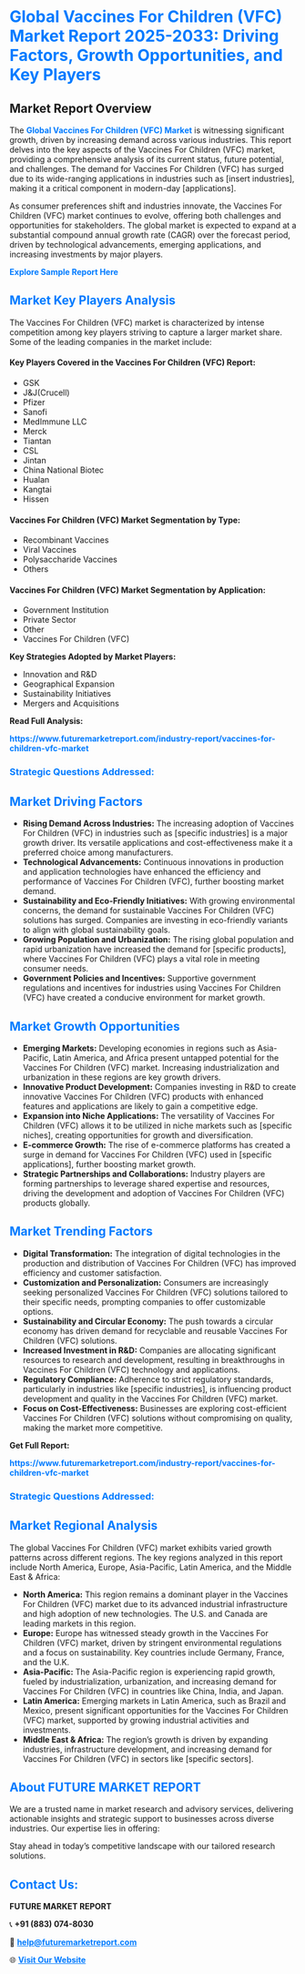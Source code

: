 <h1 style="color: #007BFF;">Global Vaccines For Children (VFC) Market Report 2025-2033: Driving Factors, Growth Opportunities, and Key Players</h1>

<section id="overview">
<h2>Market Report Overview</h2>
<p>The <a href="https://www.futuremarketreport.com/industry-report/vaccines-for-children-vfc-market" style="color: #007BFF; text-decoration: none;"><strong>Global Vaccines For Children (VFC) Market</strong></a> is witnessing significant growth, driven by increasing demand across various industries. This report delves into the key aspects of the Vaccines For Children (VFC) market, providing a comprehensive analysis of its current status, future potential, and challenges. The demand for Vaccines For Children (VFC) has surged due to its wide-ranging applications in industries such as [insert industries], making it a critical component in modern-day [applications].</p>
<p>As consumer preferences shift and industries innovate, the Vaccines For Children (VFC) market continues to evolve, offering both challenges and opportunities for stakeholders. The global market is expected to expand at a substantial compound annual growth rate (CAGR) over the forecast period, driven by technological advancements, emerging applications, and increasing investments by major players.</p>
</section>

<section id="overview">
<p><a href="https://www.futuremarketreport.com/request-sample/reportId=123024" style="color: #007BFF; text-decoration: none;"><strong>Explore Sample Report Here</strong></a></p>
</section>

<section id="key-players">
<h2 style="color: #007BFF;">Market Key Players Analysis</h2>
<p>The Vaccines For Children (VFC) market is characterized by intense competition among key players striving to capture a larger market share. Some of the leading companies in the market include:</p>
<h4>Key Players Covered in the Vaccines For Children (VFC) Report:</h4>
<ul><li>GSK</li><li>J&amp;J(Crucell)</li><li>Pfizer</li><li>Sanofi</li><li>MedImmune LLC</li><li>Merck</li><li>Tiantan</li><li>CSL</li><li>Jintan</li><li>China National Biotec</li><li>Hualan</li><li>Kangtai</li><li>Hissen</li></ul>
<h4>Vaccines For Children (VFC) Market Segmentation by Type:</h4>
<ul><li>Recombinant Vaccines</li><li>Viral Vaccines</li><li>Polysaccharide Vaccines</li><li>Others</li></ul>

<h4>Vaccines For Children (VFC) Market Segmentation by Application:</h4>
<ul><li>Government Institution</li><li>Private Sector</li><li>Other</li><li>Vaccines For Children (VFC)</li></ul>
<p><strong>Key Strategies Adopted by Market Players:</strong></p>
<ul>
<li>Innovation and R&D</li>
<li>Geographical Expansion</li>
<li>Sustainability Initiatives</li>
<li>Mergers and Acquisitions</li>
</ul>
</section>

<section>
<p><strong>Read Full Analysis: </strong></p><a href="https://www.futuremarketreport.com/industry-report/vaccines-for-children-vfc-market" style="color: #007BFF; text-decoration: none;"><strong>https://www.futuremarketreport.com/industry-report/vaccines-for-children-vfc-market</strong></a>
<h3 style="color: #007BFF;">Strategic Questions Addressed:</h3>
</section>

<section id="driving-factors">
<h2 style="color: #007BFF;">Market Driving Factors</h2>
<ul>
<li><strong>Rising Demand Across Industries:</strong> The increasing adoption of Vaccines For Children (VFC) in industries such as [specific industries] is a major growth driver. Its versatile applications and cost-effectiveness make it a preferred choice among manufacturers.</li>
<li><strong>Technological Advancements:</strong> Continuous innovations in production and application technologies have enhanced the efficiency and performance of Vaccines For Children (VFC), further boosting market demand.</li>
<li><strong>Sustainability and Eco-Friendly Initiatives:</strong> With growing environmental concerns, the demand for sustainable Vaccines For Children (VFC) solutions has surged. Companies are investing in eco-friendly variants to align with global sustainability goals.</li>
<li><strong>Growing Population and Urbanization:</strong> The rising global population and rapid urbanization have increased the demand for [specific products], where Vaccines For Children (VFC) plays a vital role in meeting consumer needs.</li>
<li><strong>Government Policies and Incentives:</strong> Supportive government regulations and incentives for industries using Vaccines For Children (VFC) have created a conducive environment for market growth.</li>
</ul>
</section>

<section id="growth-opportunities">
<h2 style="color: #007BFF;">Market Growth Opportunities</h2>
<ul>
<li><strong>Emerging Markets:</strong> Developing economies in regions such as Asia-Pacific, Latin America, and Africa present untapped potential for the Vaccines For Children (VFC) market. Increasing industrialization and urbanization in these regions are key growth drivers.</li>
<li><strong>Innovative Product Development:</strong> Companies investing in R&D to create innovative Vaccines For Children (VFC) products with enhanced features and applications are likely to gain a competitive edge.</li>
<li><strong>Expansion into Niche Applications:</strong> The versatility of Vaccines For Children (VFC) allows it to be utilized in niche markets such as [specific niches], creating opportunities for growth and diversification.</li>
<li><strong>E-commerce Growth:</strong> The rise of e-commerce platforms has created a surge in demand for Vaccines For Children (VFC) used in [specific applications], further boosting market growth.</li>
<li><strong>Strategic Partnerships and Collaborations:</strong> Industry players are forming partnerships to leverage shared expertise and resources, driving the development and adoption of Vaccines For Children (VFC) products globally.</li>
</ul>
</section>

<section id="trending-factors">
<h2 style="color: #007BFF;">Market Trending Factors</h2>
<ul>
<li><strong>Digital Transformation:</strong> The integration of digital technologies in the production and distribution of Vaccines For Children (VFC) has improved efficiency and customer satisfaction.</li>
<li><strong>Customization and Personalization:</strong> Consumers are increasingly seeking personalized Vaccines For Children (VFC) solutions tailored to their specific needs, prompting companies to offer customizable options.</li>
<li><strong>Sustainability and Circular Economy:</strong> The push towards a circular economy has driven demand for recyclable and reusable Vaccines For Children (VFC) solutions.</li>
<li><strong>Increased Investment in R&D:</strong> Companies are allocating significant resources to research and development, resulting in breakthroughs in Vaccines For Children (VFC) technology and applications.</li>
<li><strong>Regulatory Compliance:</strong> Adherence to strict regulatory standards, particularly in industries like [specific industries], is influencing product development and quality in the Vaccines For Children (VFC) market.</li>
<li><strong>Focus on Cost-Effectiveness:</strong> Businesses are exploring cost-efficient Vaccines For Children (VFC) solutions without compromising on quality, making the market more competitive.</li>
</ul>
</section>

<section>
<p><strong>Get Full Report: </strong></p><a href="https://www.futuremarketreport.com/industry-report/vaccines-for-children-vfc-market" style="color: #007BFF; text-decoration: none;"><strong>https://www.futuremarketreport.com/industry-report/vaccines-for-children-vfc-market</strong></a>
<h3 style="color: #007BFF;">Strategic Questions Addressed:</h3>
</section>


<section id="regional-analysis">
<h2 style="color: #007BFF;">Market Regional Analysis</h2>
<p>The global Vaccines For Children (VFC) market exhibits varied growth patterns across different regions. The key regions analyzed in this report include North America, Europe, Asia-Pacific, Latin America, and the Middle East & Africa:</p>
<ul>
<li><strong>North America:</strong> This region remains a dominant player in the Vaccines For Children (VFC) market due to its advanced industrial infrastructure and high adoption of new technologies. The U.S. and Canada are leading markets in this region.</li>
<li><strong>Europe:</strong> Europe has witnessed steady growth in the Vaccines For Children (VFC) market, driven by stringent environmental regulations and a focus on sustainability. Key countries include Germany, France, and the U.K.</li>
<li><strong>Asia-Pacific:</strong> The Asia-Pacific region is experiencing rapid growth, fueled by industrialization, urbanization, and increasing demand for Vaccines For Children (VFC) in countries like China, India, and Japan.</li>
<li><strong>Latin America:</strong> Emerging markets in Latin America, such as Brazil and Mexico, present significant opportunities for the Vaccines For Children (VFC) market, supported by growing industrial activities and investments.</li>
<li><strong>Middle East & Africa:</strong> The region’s growth is driven by expanding industries, infrastructure development, and increasing demand for Vaccines For Children (VFC) in sectors like [specific sectors].</li>
</ul>
</section>

<footer>
<h2 style="color: #007BFF;">About FUTURE MARKET REPORT</h2>
<p>We are a trusted name in market research and advisory services, delivering actionable insights and strategic support to businesses across diverse industries. Our expertise lies in offering:</p>

<p>Stay ahead in today’s competitive landscape with our tailored research solutions.</p>

<h2 style="color: #007BFF;">Contact Us:</h2>
<p><strong>FUTURE MARKET REPORT</strong></p>
<p>📞 <strong>+91 (883) 074-8030</strong></p>
<p>📧 <strong><a href="mailto:help@futuremarketreport.com" style="color: #007BFF;">help@futuremarketreport.com</a></strong></p>
<p>🌐 <strong><a href="https://www.futuremarketreport.com/" style="color: #007BFF;">Visit Our Website</a></strong></p>
</footer>